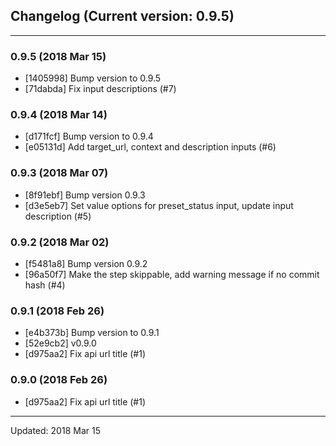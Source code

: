 ## Changelog (Current version: 0.9.5)

-----------------

### 0.9.5 (2018 Mar 15)

* [1405998] Bump version to 0.9.5
* [71dabda] Fix input descriptions (#7)

### 0.9.4 (2018 Mar 14)

* [d171fcf] Bump version to 0.9.4
* [e05131d] Add target_url, context and description inputs (#6)

### 0.9.3 (2018 Mar 07)

* [8f91ebf] Bump version 0.9.3
* [d3e5eb7] Set value options for preset_status input, update input description (#5)

### 0.9.2 (2018 Mar 02)

* [f5481a8] Bump version 0.9.2
* [96a50f7] Make the step skippable, add warning message if no commit hash (#4)

### 0.9.1 (2018 Feb 26)

* [e4b373b] Bump version to 0.9.1
* [52e9cb2] v0.9.0
* [d975aa2] Fix api url title (#1)

### 0.9.0 (2018 Feb 26)

* [d975aa2] Fix api url title (#1)

-----------------

Updated: 2018 Mar 15
